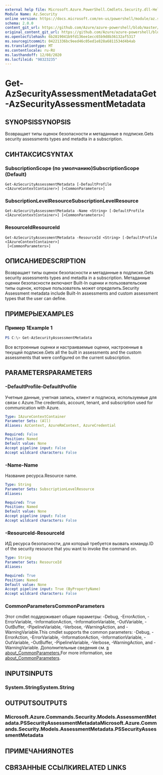 ```yaml
---
external help file: Microsoft.Azure.PowerShell.Cmdlets.Security.dll-Help.xml
Module Name: Az.Security
online version: https://docs.microsoft.com/en-us/powershell/module/az.security/Get-AzSecurityAssessmentMetadata
schema: 2.0.0
content_git_url: https://github.com/Azure/azure-powershell/blob/master/src/Security/Security/help/Get-AzSecurityAssessmentMetadata.md
original_content_git_url: https://github.com/Azure/azure-powershell/blob/master/src/Security/Security/help/Get-AzSecurityAssessmentMetadata.md
ms.openlocfilehash: 6b2819041b9fd136ee1ecc65b9d8b36132af5317
ms.sourcegitcommit: 04221336bc9eed46c05ed1e828a6811534d4b4ab
ms.translationtype: MT
ms.contentlocale: ru-RU
ms.lasthandoff: 12/08/2020
ms.locfileid: "98323235"
---
```

# <span data-ttu-id="82e18-101">Get-AzSecurityAssessmentMetadata</span><span class="sxs-lookup"><span data-stu-id="82e18-101">Get-AzSecurityAssessmentMetadata</span></span>

## <span data-ttu-id="82e18-102">SYNOPSIS</span><span class="sxs-lookup"><span data-stu-id="82e18-102">SYNOPSIS</span></span>
<span data-ttu-id="82e18-103">Возвращает типы оценок безопасности и метаданные в подписке.</span><span class="sxs-lookup"><span data-stu-id="82e18-103">Gets security assessments types and metadta in a subscription.</span></span>

## <span data-ttu-id="82e18-104">СИНТАКСИС</span><span class="sxs-lookup"><span data-stu-id="82e18-104">SYNTAX</span></span>

### <span data-ttu-id="82e18-105">SubscriptionScope (по умолчанию)</span><span class="sxs-lookup"><span data-stu-id="82e18-105">SubscriptionScope (Default)</span></span>
```
Get-AzSecurityAssessmentMetadata [-DefaultProfile <IAzureContextContainer>] [<CommonParameters>]
```

### <span data-ttu-id="82e18-106">SubscriptionLevelResource</span><span class="sxs-lookup"><span data-stu-id="82e18-106">SubscriptionLevelResource</span></span>
```
Get-AzSecurityAssessmentMetadata -Name <String> [-DefaultProfile <IAzureContextContainer>] [<CommonParameters>]
```

### <span data-ttu-id="82e18-107">ResourceId</span><span class="sxs-lookup"><span data-stu-id="82e18-107">ResourceId</span></span>
```
Get-AzSecurityAssessmentMetadata -ResourceId <String> [-DefaultProfile <IAzureContextContainer>]
 [<CommonParameters>]
```

## <span data-ttu-id="82e18-108">ОПИСАНИЕ</span><span class="sxs-lookup"><span data-stu-id="82e18-108">DESCRIPTION</span></span>
<span data-ttu-id="82e18-109">Возвращает типы оценок безопасности и метаданные в подписке.</span><span class="sxs-lookup"><span data-stu-id="82e18-109">Gets security assessments types and metadta in a subscription.</span></span> <span data-ttu-id="82e18-110">Метаданные оценки безопасности включают Built-In оценки и пользовательские типы оценок, которые пользователь может определить.</span><span class="sxs-lookup"><span data-stu-id="82e18-110">Security Assessment metadata include Built-In assessments and custom assessment types that the user can define.</span></span>

## <span data-ttu-id="82e18-111">ПРИМЕРЫ</span><span class="sxs-lookup"><span data-stu-id="82e18-111">EXAMPLES</span></span>

### <span data-ttu-id="82e18-112">Пример 1</span><span class="sxs-lookup"><span data-stu-id="82e18-112">Example 1</span></span>
```powershell
PS C:\> Get-AzSecurityAssessmentMetadata
```

<span data-ttu-id="82e18-113">Все встроенные оценки и настраиваемые оценки, настроенные в текущей подписке.</span><span class="sxs-lookup"><span data-stu-id="82e18-113">Gets all the built in assessments and the custom assessments that were configured on the current subscription.</span></span>

## <span data-ttu-id="82e18-114">PARAMETERS</span><span class="sxs-lookup"><span data-stu-id="82e18-114">PARAMETERS</span></span>

### <span data-ttu-id="82e18-115">-DefaultProfile</span><span class="sxs-lookup"><span data-stu-id="82e18-115">-DefaultProfile</span></span>
<span data-ttu-id="82e18-116">Учетные данные, учетная запись, клиент и подписка, используемые для связи с Azure.</span><span class="sxs-lookup"><span data-stu-id="82e18-116">The credentials, account, tenant, and subscription used for communication with Azure.</span></span>

```yaml
Type: IAzureContextContainer
Parameter Sets: (All)
Aliases: AzContext, AzureRmContext, AzureCredential

Required: False
Position: Named
Default value: None
Accept pipeline input: False
Accept wildcard characters: False
```

### <span data-ttu-id="82e18-117">-Name</span><span class="sxs-lookup"><span data-stu-id="82e18-117">-Name</span></span>
<span data-ttu-id="82e18-118">Название ресурса.</span><span class="sxs-lookup"><span data-stu-id="82e18-118">Resource name.</span></span>

```yaml
Type: String
Parameter Sets: SubscriptionLevelResource
Aliases:

Required: True
Position: Named
Default value: None
Accept pipeline input: False
Accept wildcard characters: False
```

### <span data-ttu-id="82e18-119">-ResourceId</span><span class="sxs-lookup"><span data-stu-id="82e18-119">-ResourceId</span></span>
<span data-ttu-id="82e18-120">ИД ресурса безопасности, для который требуется вызвать команду.</span><span class="sxs-lookup"><span data-stu-id="82e18-120">ID of the security resource that you want to invoke the command on.</span></span>

```yaml
Type: String
Parameter Sets: ResourceId
Aliases:

Required: True
Position: Named
Default value: None
Accept pipeline input: True (ByPropertyName)
Accept wildcard characters: False
```

### <span data-ttu-id="82e18-121">CommonParameters</span><span class="sxs-lookup"><span data-stu-id="82e18-121">CommonParameters</span></span>
<span data-ttu-id="82e18-122">Этот cmdlet поддерживает общие параметры: -Debug, -ErrorAction, -ErrorVariable, -InformationAction, -InformationVariable, -OutVariable, -OutBuffer, -PipelineVariable, -Verbose, -WarningAction, and -WarningVariable.</span><span class="sxs-lookup"><span data-stu-id="82e18-122">This cmdlet supports the common parameters: -Debug, -ErrorAction, -ErrorVariable, -InformationAction, -InformationVariable, -OutVariable, -OutBuffer, -PipelineVariable, -Verbose, -WarningAction, and -WarningVariable.</span></span> <span data-ttu-id="82e18-123">Дополнительные сведения см. [в about_CommonParameters.](http://go.microsoft.com/fwlink/?LinkID=113216)</span><span class="sxs-lookup"><span data-stu-id="82e18-123">For more information, see [about_CommonParameters](http://go.microsoft.com/fwlink/?LinkID=113216).</span></span>

## <span data-ttu-id="82e18-124">INPUTS</span><span class="sxs-lookup"><span data-stu-id="82e18-124">INPUTS</span></span>

### <span data-ttu-id="82e18-125">System.String</span><span class="sxs-lookup"><span data-stu-id="82e18-125">System.String</span></span>

## <span data-ttu-id="82e18-126">OUTPUTS</span><span class="sxs-lookup"><span data-stu-id="82e18-126">OUTPUTS</span></span>

### <span data-ttu-id="82e18-127">Microsoft.Azure.Commands.Security.Models.AssessmentMetadata.PSSecurityAssessmentMetadata</span><span class="sxs-lookup"><span data-stu-id="82e18-127">Microsoft.Azure.Commands.Security.Models.AssessmentMetadata.PSSecurityAssessmentMetadata</span></span>

## <span data-ttu-id="82e18-128">ПРИМЕЧАНИЯ</span><span class="sxs-lookup"><span data-stu-id="82e18-128">NOTES</span></span>

## <span data-ttu-id="82e18-129">СВЯЗАННЫЕ ССЫЛКИ</span><span class="sxs-lookup"><span data-stu-id="82e18-129">RELATED LINKS</span></span>
